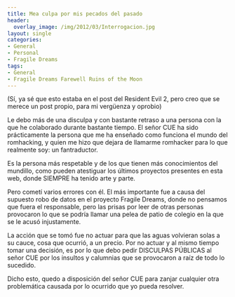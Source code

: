 ```yaml
---
title: Mea culpa por mis pecados del pasado
header:
  overlay_image: /img/2012/03/Interrogacion.jpg
layout: single
categories:
- General
- Personal
- Fragile Dreams
tags:
- General
- Fragile Dreams Farewell Ruins of the Moon
---
```

(Sí, ya sé que esto estaba en el post del Resident Evil 2, pero creo que se merece 
un post propio, para mi vergüenza y oprobio)

Le debo más de una disculpa y con bastante retraso a una persona con la que he 
colaborado durante bastante tiempo. El señor CUE ha sido prácticamente la persona 
que me ha enseñado como funciona el mundo del romhacking, y quien me hizo que dejara 
de llamarme romhacker para lo que realmente soy: un fantraductor.

Es la persona más respetable y de los que tienen más conocimientos del mundillo, como 
pueden atestiguar los últimos proyectos presentes en esta web, donde SIEMPRE ha tenido 
arte y parte.

Pero cometí varios errores con él. El más importante fue a causa del supuesto robo de 
datos en el proyecto Fragile Dreams, donde no pensamos que fuera el responsable, pero 
las prisas por leer de otras personas provocaron lo que se podría llamar una pelea de 
patio de colegio en la que se le acusó injustamente.

La acción que se tomó fue no actuar para que las aguas volvieran solas a su cauce, cosa 
que ocurrió, a un precio. Por no actuar y al mismo tiempo tomar una decisión, es por lo 
que debo pedir DISCULPAS PÚBLICAS al señor CUE por los insultos y calumnias que se 
provocaron a raíz de todo lo sucedido.

Dicho esto, quedo a disposición del señor CUE para zanjar cualquier otra problemática 
causada por lo ocurrido que yo pueda resolver.
